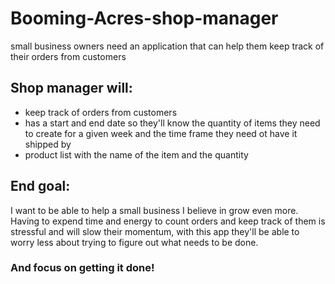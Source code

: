 # Booming-Acres-shop-manager
small business owners need an application that can help them keep track of their orders from customers


## Shop manager will:
- keep track of orders from customers 
- has a start and end date so they'll know the quantity of items they need to create for a given week and the time frame they need ot have it shipped by
- product list with the name of the item and the quantity 


## End goal:

I want to be able to help a small business I believe in grow even more. Having to expend time and energy to count orders and keep track of them is stressful and will slow their momentum, with this app they'll be able to worry less about trying to figure out what needs to be done.
### And focus on getting it done!
